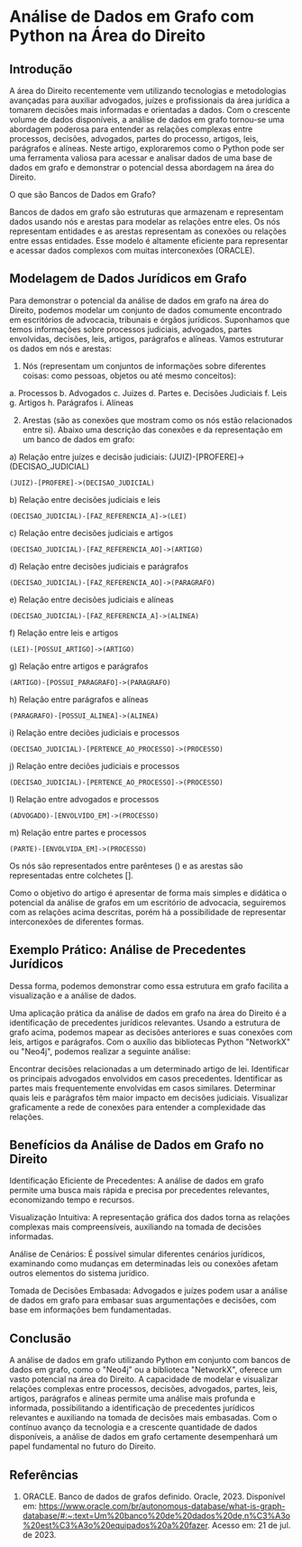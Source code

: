 # Análise de Dados em Grafo com Python na Área do Direito

## Introdução

A área do Direito recentemente vem utilizando tecnologias e metodologias avançadas para auxiliar advogados, juízes e profissionais da área jurídica a tomarem decisões mais informadas e orientadas a dados. Com o crescente volume de dados disponíveis, a análise de dados em grafo tornou-se uma abordagem poderosa para entender as relações complexas entre processos, decisões, advogados, partes do processo, artigos, leis, parágrafos e alíneas. Neste artigo, exploraremos como o Python pode ser uma ferramenta valiosa para acessar e analisar dados de uma base de dados em grafo e demonstrar o potencial dessa abordagem na área do Direito.

O que são Bancos de Dados em Grafo?

Bancos de dados em grafo são estruturas que armazenam e representam dados usando nós e arestas para modelar as relações entre eles. Os nós representam entidades e as arestas representam as conexões ou relações entre essas entidades. Esse modelo é altamente eficiente para representar e acessar dados complexos com muitas interconexões (ORACLE).


## Modelagem de Dados Jurídicos em Grafo

Para demonstrar o potencial da análise de dados em grafo na área do Direito, podemos modelar um conjunto de dados comumente encontrado em escritórios de advocacia, tribunais e órgãos jurídicos. Suponhamos que temos informações sobre processos judiciais, advogados, partes envolvidas, decisões, leis, artigos, parágrafos e alíneas. Vamos estruturar os dados em nós e arestas:

1. Nós (representam um conjuntos de informações sobre diferentes coisas: como pessoas, objetos ou até mesmo conceitos):

a. Processos
b. Advogados
c. Juizes
d. Partes
e. Decisões Judiciais
f. Leis
g. Artigos
h. Parágrafos
i. Alíneas

2. Arestas (são as conexões que mostram como os nós estão relacionados entre si). Abaixo uma descrição das conexões e da representação em um banco de dados em grafo:

a) Relação entre juízes e decisão judiciais: (JUIZ)-[PROFERE]->(DECISAO_JUDICIAL)
```
(JUIZ)-[PROFERE]->(DECISAO_JUDICIAL)
```

b) Relação entre decisões judiciais e leis
```
(DECISAO_JUDICIAL)-[FAZ_REFERENCIA_A]->(LEI)
```

c) Relação entre decisões judiciais e artigos
```
(DECISAO_JUDICIAL)-[FAZ_REFERENCIA_AO]->(ARTIGO)
```

d) Relação entre decisões judiciais e parágrafos
```
(DECISAO_JUDICIAL)-[FAZ_REFERENCIA_AO]->(PARAGRAFO)
```
e) Relação entre decisões judiciais e alíneas
```
(DECISAO_JUDICIAL)-[FAZ_REFERENCIA_A]->(ALINEA)
```

f) Relação entre leis e artigos
```
(LEI)-[POSSUI_ARTIGO]->(ARTIGO)
```

g) Relação entre artigos e parágrafos
```
(ARTIGO)-[POSSUI_PARAGRAFO]->(PARAGRAFO)
```

h) Relação entre parágrafos e alíneas
```
(PARAGRAFO)-[POSSUI_ALINEA]->(ALINEA)
```

i) Relação entre deciões judiciais e processos
```
(DECISAO_JUDICIAL)-[PERTENCE_AO_PROCESSO]->(PROCESSO)
```

j) Relação entre deciões judiciais e processos
```
(DECISAO_JUDICIAL)-[PERTENCE_AO_PROCESSO]->(PROCESSO)
```
l) Relação entre advogados e processos
```
(ADVOGADO)-[ENVOLVIDO_EM]->(PROCESSO)
```

m) Relação entre partes e processos
```
(PARTE)-[ENVOLVIDA_EM]->(PROCESSO)
```

Os nós são representados entre parênteses () e as arestas são representadas entre colchetes [].

Como o objetivo do artigo é apresentar de forma mais simples e didática o potencial da análise de grafos em um escritório de advocacia, seguiremos com as relações acima descritas, porém há a possibilidade de representar interconexões de diferentes formas. 

## Exemplo Prático: Análise de Precedentes Jurídicos

Dessa forma, podemos demonstrar como essa estrutura em grafo facilita a visualização e a análise de dados.

Uma aplicação prática da análise de dados em grafo na área do Direito é a identificação de precedentes jurídicos relevantes. Usando a estrutura de grafo acima, podemos mapear as decisões anteriores e suas conexões com leis, artigos e parágrafos. Com o auxílio das bibliotecas Python "NetworkX" ou "Neo4j", podemos realizar a seguinte análise:

Encontrar decisões relacionadas a um determinado artigo de lei.
Identificar os principais advogados envolvidos em casos precedentes.
Identificar as partes mais frequentemente envolvidas em casos similares.
Determinar quais leis e parágrafos têm maior impacto em decisões judiciais.
Visualizar graficamente a rede de conexões para entender a complexidade das relações.

## Benefícios da Análise de Dados em Grafo no Direito

Identificação Eficiente de Precedentes: A análise de dados em grafo permite uma busca mais rápida e precisa por precedentes relevantes, economizando tempo e recursos.

Visualização Intuitiva: A representação gráfica dos dados torna as relações complexas mais compreensíveis, auxiliando na tomada de decisões informadas.

Análise de Cenários: É possível simular diferentes cenários jurídicos, examinando como mudanças em determinadas leis ou conexões afetam outros elementos do sistema jurídico.

Tomada de Decisões Embasada: Advogados e juízes podem usar a análise de dados em grafo para embasar suas argumentações e decisões, com base em informações bem fundamentadas.

## Conclusão

A análise de dados em grafo utilizando Python em conjunto com bancos de dados em grafo, como o "Neo4j" ou a biblioteca "NetworkX", oferece um vasto potencial na área do Direito. A capacidade de modelar e visualizar relações complexas entre processos, decisões, advogados, partes, leis, artigos, parágrafos e alíneas permite uma análise mais profunda e informada, possibilitando a identificação de precedentes jurídicos relevantes e auxiliando na tomada de decisões mais embasadas. Com o contínuo avanço da tecnologia e a crescente quantidade de dados disponíveis, a análise de dados em grafo certamente desempenhará um papel fundamental no futuro do Direito.

## Referências

1. ORACLE. Banco de dados de grafos definido. Oracle, 2023. Disponível em: <https://www.oracle.com/br/autonomous-database/what-is-graph-database/#:~:text=Um%20banco%20de%20dados%20de,n%C3%A3o%20est%C3%A3o%20equipados%20a%20fazer>. Acesso em: 21 de jul. de 2023.


